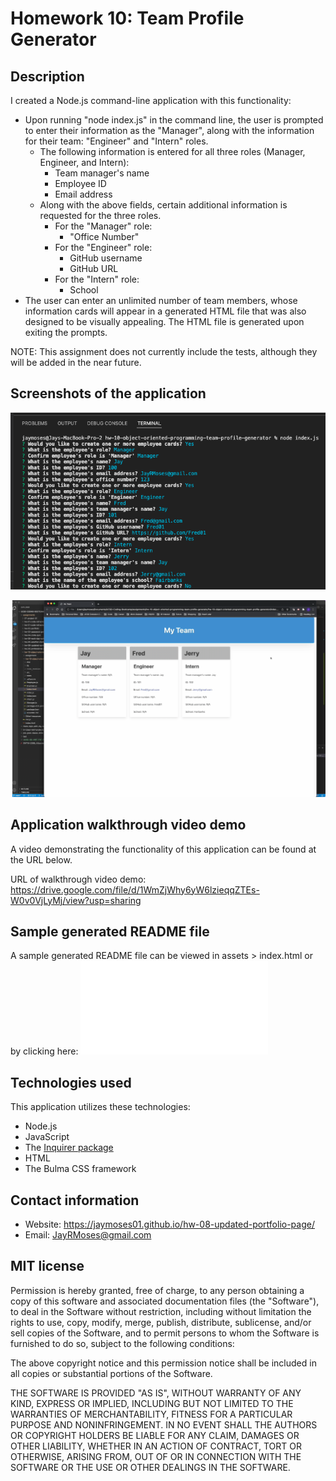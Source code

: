 # Homework 10: Team Profile Generator


## Description

I created a Node.js command-line application with this functionality:

* Upon running "node index.js" in the command line, the user is prompted to enter their information as the "Manager", along with the information for their team: "Engineer" and "Intern" roles.
    * The following information is entered for all three roles (Manager, Engineer, and Intern):
        * Team manager's name
        * Employee ID
        * Email address
    * Along with the above fields, certain additional information is requested for the three roles.
        * For the "Manager" role:
            * "Office Number"
        * For the "Engineer" role:
            * GitHub username
            * GitHub URL
        * For the "Intern" role:
            * School
* The user can enter an unlimited number of team members, whose information cards will appear in a generated HTML file that was also designed to be visually appealing. The HTML file is generated upon exiting the prompts.

NOTE: This assignment does not currently include the tests, although they will be added in the near future.


## Screenshots of the application

![image](./assets/prompts-example.png)

![image](./assets/generated-HTML-example.png)


## Application walkthrough video demo

A video demonstrating the functionality of this application can be found at the URL below.

URL of walkthrough video demo: https://drive.google.com/file/d/1WmZjWhy6yW6lzieqqZTEs-W0v0VjLyMj/view?usp=sharing


## Sample generated README file

A sample generated README file can be viewed in assets > index.html or by clicking here: ![Sample HTML](./assets/index.html)


## Technologies used

This application utilizes these technologies:

* Node.js
* JavaScript
* The [Inquirer package](https://www.npmjs.com/package/inquirer)
* HTML
* The Bulma CSS framework


## Contact information

* Website: https://jaymoses01.github.io/hw-08-updated-portfolio-page/
* Email: JayRMoses@gmail.com


## MIT license

Permission is hereby granted, free of charge, to any person obtaining a copy
of this software and associated documentation files (the "Software"), to deal
in the Software without restriction, including without limitation the rights
to use, copy, modify, merge, publish, distribute, sublicense, and/or sell
copies of the Software, and to permit persons to whom the Software is
furnished to do so, subject to the following conditions:

The above copyright notice and this permission notice shall be included in all
copies or substantial portions of the Software.

THE SOFTWARE IS PROVIDED "AS IS", WITHOUT WARRANTY OF ANY KIND, EXPRESS OR
IMPLIED, INCLUDING BUT NOT LIMITED TO THE WARRANTIES OF MERCHANTABILITY,
FITNESS FOR A PARTICULAR PURPOSE AND NONINFRINGEMENT. IN NO EVENT SHALL THE
AUTHORS OR COPYRIGHT HOLDERS BE LIABLE FOR ANY CLAIM, DAMAGES OR OTHER
LIABILITY, WHETHER IN AN ACTION OF CONTRACT, TORT OR OTHERWISE, ARISING FROM,
OUT OF OR IN CONNECTION WITH THE SOFTWARE OR THE USE OR OTHER DEALINGS IN THE
SOFTWARE.

